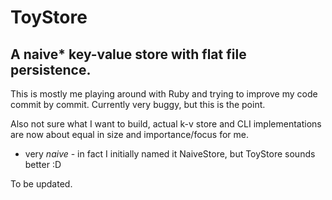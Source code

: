# ToyStore
## A naive* key-value store with flat file persistence.

This is mostly me playing around with Ruby and trying to improve my code commit by commit.
Currently very buggy, but this is the point.

Also not sure what I want to build, actual k-v store and CLI implementations are now about equal in size and importance/focus for me.

* very *naive* - in fact I initially named it NaiveStore, but ToyStore sounds better :D

To be updated.
